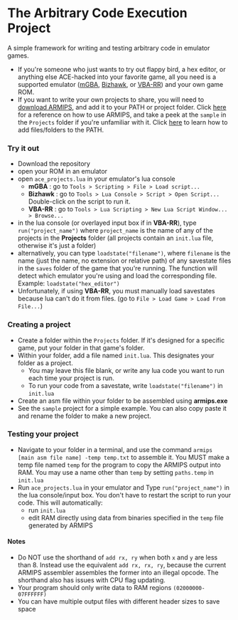 # The Arbitrary Code Execution Project

A simple framework for writing and testing arbitrary code in emulator games.
- If you're someone who just wants to try out flappy bird, a hex editor, or anything else ACE-hacked into your favorite game, all you need is a supported emulator ([mGBA](https://mgba.io/downloads.html), [Bizhawk](https://tasvideos.org/Bizhawk), or [VBA-RR](https://tasvideos.org/EmulatorResources/VBA)) and your own game ROM.
- If you want to write your own projects to share, you will need to [download ARMIPS](https://buildbot.orphis.net/armips/), and add it to your PATH or project folder.  Click [here](https://github.com/Kingcom/armips) for a reference on how to use ARMIPS, and take a peek at the `sample` in the `Projects` folder if you're unfamiliar with it.  Click [here](https://gist.github.com/nex3/c395b2f8fd4b02068be37c961301caa7) to learn how to add files/folders to the PATH.

### Try it out
- Download the repository
- open your ROM in an emulator
- open `ace_projects.lua` in your emulator's lua console
  - **mGBA**    : go to `Tools > Scripting > File > Load script...`
  - **Bizhawk** : go to `Tools > Lua Console > Script > Open Script...`  Double-click on the script to run it.
  - **VBA-RR**  : go to `Tools > Lua Scripting > New Lua Script Window... > Browse...`
- in the lua console (or overlayed input box if in **VBA-RR**), type `run("project_name")` where `project_name` is the name of any of the projects in the **Projects** folder (all projects contain an `init.lua` file, otherwise it's just a folder)
- alternatively, you can type `loadstate("filename")`, where `filename` is the name (just the name, no extension or relative path) of any savestate files in the `saves` folder of the game that you're running.  The function will detect which emulator you're using and load the corresponding file.  Example: `loadstate("hex_editor")`
- Unfortunately, if using **VBA-RR**, you must manually load savestates because lua can't do it from files. (go to `File > Load Game > Load From File...`)

### Creating a project
- Create a folder within the `Projects` folder.  If it's designed for a specific game, put your folder in that game's folder.
- Within your folder, add a file named `init.lua`.  This designates your folder as a project.
  - You may leave this file blank, or write any lua code you want to run each time your project is run.
  - To run your code from a savestate, write `loadstate("filename")` in `init.lua`
- Create an asm file within your folder to be assembled using **armips.exe**
- See the `sample` project for a simple example.  You can also copy paste it and rename the folder to make a new project.

### Testing your project
- Navigate to your folder in a terminal, and use the command `armips [main asm file name] -temp temp.txt` to assemble it.  You MUST make a temp file named `temp` for the program to copy the ARMIPS output into RAM.  You may use a name other than `temp` by setting `paths.temp` in `init.lua`
- Run `ace_projects.lua` in your emulator and Type `run("project_name")` in the lua console/input box.  You don't have to restart the script to run your code. This will automatically:
  - run `init.lua`
  - edit RAM directly using data from binaries specified in the `temp` file generated by ARMIPS

#### Notes
- Do NOT use the shorthand of `add rx, ry` when both `x` and `y` are less than 8.  Instead use the equivalent `add rx, rx, ry`, because the current ARMIPS assembler assembles the former into an illegal opcode.  The shorthand also has issues with CPU flag updating.
- Your program should only write data to RAM regions `(02000000-07FFFFFF)`
- You can have multiple output files with different header sizes to save space
